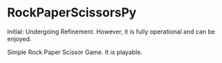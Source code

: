 # RockPaperScissorsPy
Initial: Undergoing Refinement. However, it is fully operational and can be enjoyed.

Simple Rock Paper Scissor Game.
It is playable.
